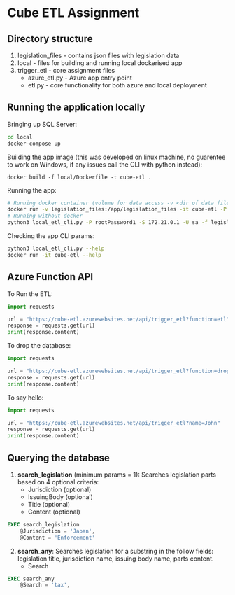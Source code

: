 # Cube ETL Assignment

## Directory structure
1. legislation_files - contains json files with legislation data
2. local - files for building and running local dockerised app
3. trigger_etl - core assignment files
    - azure_etl.py - Azure app entry point
    - etl.py - core functionality for both azure and local deployment

## Running the application locally

Bringing up SQL Server:
```sh
cd local
docker-compose up
```
Building the app image (this was developed on linux machine, no guarentee to work on Windows, if any issues call the CLI with python instead):
```
docker build -f local/Dockerfile -t cube-etl .
```

Running the app:
```sh
# Running docker container (volume for data access -v <dir of data files>:/app/legislation_files)
docker run -v legislation_files:/app/legislation_files -it cube-etl -P rootPassword1 -S 172.21.0.1 -U sa
# Running without docker
python3 local_etl_cli.py -P rootPassword1 -S 172.21.0.1 -U sa -f legislation_files
```

Checking the app CLI params:
```sh
python3 local_etl_cli.py --help
docker run -it cube-etl --help
```


## Azure Function API

To Run the ETL:
```py
import requests

url = "https://cube-etl.azurewebsites.net/api/trigger_etl?function=etl"
response = requests.get(url)
print(response.content)

```
To drop the database:

```py
import requests

url = "https://cube-etl.azurewebsites.net/api/trigger_etl?function=drop"
response = requests.get(url)
print(response.content)
```

To say hello:

```py
import requests

url = "https://cube-etl.azurewebsites.net/api/trigger_etl?name=John"
response = requests.get(url)
print(response.content)
```

## Querying the database

1. **search_legislation** (minimum params = 1): Searches legislation parts based on 4 optional criteria:
    - Jurisdiction (optional)
    - IssuingBody (optional)
    - Title (optional)
    - Content (optional)

```sql
EXEC search_legislation 
	@Jurisdiction = 'Japan', 
    @Content = 'Enforcement'
```

2. **search_any**: Searches legislation for a substring in the follow fields: legislation title, jurisdiction name, issuing body name, parts content.
    - Search

```sql
EXEC search_any 
	@Search = 'tax', 
```